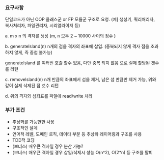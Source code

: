 ### 요구사항

단일코드가 아닌 OOP 클래스군 or FP 모듈군 구조로 요청. (예] 생성기, 쿼리처리자, 복사처리자, 파일관리자, 시리얼라이저 등)

a. m x n 의 격자를 생성 (m, n 모두 2 ~ 10000 사이의 정수 )

b. generateIsland(n) n개의 점을 격자의 좌표에 삽입. (중복되지 않게 격자 점을 초과 하지 않게, 즉 중첩 불가능)

generateIsland 를 여러번 호출 할수 있음, 다만 중복 되지 않음 으로 실제 할당된 갯수를 리턴

c. removeIsland(n) n개 만큼의 좌표에서 섬을 제거, 남은 섬 만큼만 제거 가능, 위와 같이 실제 삭제된 점 갯수 리턴

d. 위의 격자와 섬좌표를 파일에 read/write 처리

### 부가 조건
- 추상화를 가능한한 사용
- 구조적인 설계
- 언어적 레벨, 도메인 로직, 데이타 부분 등 추상화 레이어링과 구조를 사용
- TDD적 코딩
- (보너스) 매우큰 격자일 경우 분산 가능?
- (보너스) 매우큰 격자일 경우 삽입/삭제시 성능 O(n^2), O(2*n) 등 구조를 탈피